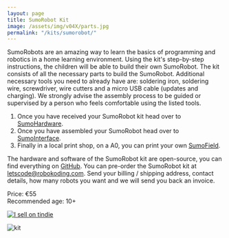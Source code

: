 ```yaml
---
layout: page
title: SumoRobot Kit
image: /assets/img/v04X/parts.jpg
permalink: "/kits/sumorobot/"
---
```


SumoRobots are an amazing way to learn the basics of programming and robotics in a home learning environment. Using the kit's step-by-step instructions, the children will be able to build their own SumoRobot. The kit consists of all the necessary parts to build the SumoRobot. Additional necessary tools you need to already have are: soldering iron, soldering wire, screwdriver, wire cutters and a micro USB cable (updates and charging). We strongly advise the assembly process to be guided or supervised by a person who feels comfortable using the listed tools.

1. Once you have received your SumoRobot kit head over to [SumoHardware](/kits/sumorobot/sumohardware).  
2. Once you have assembled your SumoRobot head over to [SumoInterface](/kits/sumorobot/sumointerface).  
3. Finally in a local print shop, on a A0, you can print your own [SumoField](/assets/docs/sumofield.pdf).

The hardware and software of the SumoRobot kit are open-source, you can find everything on [GitHub](https://github.com/robokoding). You can pre-order the SumoRobot kit at [letscode@robokoding.com](#). Send your billing / shipping address, contact details, how many robots you want and we will send you back an invoice.

Price: €55  
Recommended age: 10+

[![I sell on tindie](https://d2ss6ovg47m0r5.cloudfront.net/badges/tindie-smalls.png)](https://www.tindie.com/stores/robokoding/?ref=offsite_badges&utm_source=sellers_robokoding&utm_medium=badges&utm_campaign=badge_small)

![kit](/assets/img/v04X/parts.jpg)
